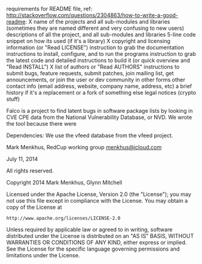 requirements for README file, ref: http://stackoverflow.com/questions/2304863/how-to-write-a-good-readme:
X name of the projects and all sub-modules and libraries (sometimes they are named different and very confusing to new users)
descriptions of all the project, and all sub-modules and libraries
5-line code snippet on how its used (if it's a library)
X copyright and licensing information (or "Read LICENSE")
instruction to grab the documentation
instructions to install, configure, and to run the programs
instruction to grab the latest code and detailed instructions to build it (or quick overview and "Read INSTALL")
X list of authors or "Read AUTHORS"
instructions to submit bugs, feature requests, submit patches, join mailing list, get announcements, or join the user or dev community in other forms
other contact info (email address, website, company name, address, etc)
a brief history if it's a replacement or a fork of something else
legal notices (crypto stuff)

Falco is a project to find latent bugs in software package lists by
looking in CVE CPE data from the National Vulnerability Database, 
or NVD.  We wrote the tool because there were 

Dependencies: We use the vfeed database from the vfeed project.

Mark Menkhus, RedCup working group
menkhus@icloud.com

July 11, 2014

All rights reserved.

Copyright 2014 Mark Menkhus, Glynn Mitchell

Licensed under the Apache License, Version 2.0 (the "License");
you may not use this file except in compliance with the License.
You may obtain a copy of the License at

    http://www.apache.org/licenses/LICENSE-2.0

Unless required by applicable law or agreed to in writing, software
distributed under the License is distributed on an "AS IS" BASIS,
WITHOUT WARRANTIES OR CONDITIONS OF ANY KIND, either express or implied.
See the License for the specific language governing permissions and
limitations under the License.
